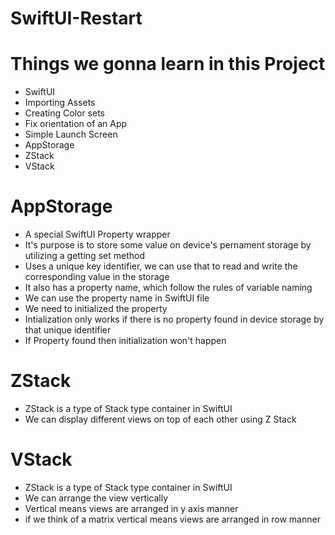 # SwiftUI-Restart

# Things we gonna learn in this Project
+ SwiftUI
+ Importing Assets
+ Creating Color sets
+ Fix orientation of an App
+ Simple Launch Screen
+ AppStorage
+ ZStack
+ VStack



# AppStorage
+ A special SwiftUI Property wrapper
+ It's purpose is to store some value on device's pernament storage by utilizing a getting set method
+ Uses a unique key identifier, we can use that to read and write the corresponding value in the storage
+ It also has a property name, which follow the rules of variable naming
+ We can use the property name in SwiftUI file
+ We need to initialized the property
+ Intialization only works if there is no property found in device storage by that unique identifier
+ If Property found then initialization won't happen

# ZStack
+ ZStack is a type of Stack type container in SwiftUI
+ We can display different views on top of each other using Z Stack


# VStack
+ ZStack is a type of Stack type container in SwiftUI 
+ We can arrange the view vertically
+ Vertical means views are arranged in y axis manner
+ if we think of a matrix vertical means views are arranged in row manner